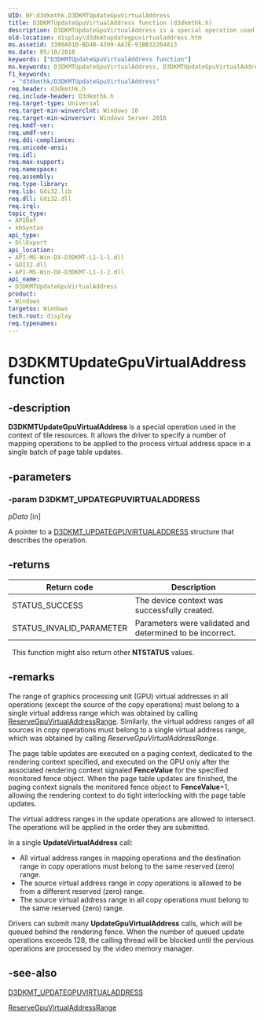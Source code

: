 ```yaml
---
UID: NF:d3dkmthk.D3DKMTUpdateGpuVirtualAddress
title: D3DKMTUpdateGpuVirtualAddress function (d3dkmthk.h)
description: D3DKMTUpdateGpuVirtualAddress is a special operation used in the context of tile resources. It allows the driver to specify a number of mapping operations to be applied to the process virtual address space in a single batch of page table updates.
old-location: display\d3dkmtupdategpuvirtualaddress.htm
ms.assetid: 3390A01D-BD4B-4399-AA3E-91BB32264A13
ms.date: 05/10/2018
keywords: ["D3DKMTUpdateGpuVirtualAddress function"]
ms.keywords: D3DKMTUpdateGpuVirtualAddress, D3DKMTUpdateGpuVirtualAddress function [Display Devices], d3dkmthk/D3DKMTUpdateGpuVirtualAddress, display.d3dkmtupdategpuvirtualaddress
f1_keywords:
 - "d3dkmthk/D3DKMTUpdateGpuVirtualAddress"
req.header: d3dkmthk.h
req.include-header: D3dkmthk.h
req.target-type: Universal
req.target-min-winverclnt: Windows 10
req.target-min-winversvr: Windows Server 2016
req.kmdf-ver: 
req.umdf-ver: 
req.ddi-compliance: 
req.unicode-ansi: 
req.idl: 
req.max-support: 
req.namespace: 
req.assembly: 
req.type-library: 
req.lib: Gdi32.lib
req.dll: Gdi32.dll
req.irql: 
topic_type:
- APIRef
- kbSyntax
api_type:
- DllExport
api_location:
- API-MS-Win-DX-D3DKMT-L1-1-1.dll
- GDI32.dll
- API-MS-Win-DX-D3DKMT-L1-1-2.dll
api_name:
- D3DKMTUpdateGpuVirtualAddress
product:
- Windows
targetos: Windows
tech.root: display
req.typenames: 
---
```


# D3DKMTUpdateGpuVirtualAddress function

## -description

<b>D3DKMTUpdateGpuVirtualAddress</b> is a special operation used in the context of tile resources. It allows the driver to specify a number of mapping operations to be applied to the process virtual address space in a single batch of page table updates. 

## -parameters

### -param D3DKMT_UPDATEGPUVIRTUALADDRESS

*pData* [in]

A pointer to a <a href="https://docs.microsoft.com/windows-hardware/drivers/ddi/d3dkmthk/ns-d3dkmthk-_d3dkmt_updategpuvirtualaddress">D3DKMT_UPDATEGPUVIRTUALADDRESS</a> structure that describes the operation.

## -returns

|Return code|Description|
|--- |--- |
|STATUS_SUCCESS|The device context was successfully created.|
|STATUS_INVALID_PARAMETER|Parameters were validated and determined to be incorrect.|
 
This function might also return other <b>NTSTATUS</b> values.

## -remarks

The range of graphics processing unit (GPU) virtual addresses in all operations (except the source of the copy operations) must belong to a single virtual address range which was obtained by calling <a href="https://docs.microsoft.com/windows-hardware/drivers/ddi/d3dkmddi/nc-d3dkmddi-dxgkcb_reservegpuvirtualaddressrange">ReserveGpuVirtualAddressRange</a>.   Similarly, the virtual address ranges of all sources in copy operations must belong to a single virtual address range, which was obtained by calling <i>ReserveGpuVirtualAddressRange</i>.

The page table updates are executed on a paging context, dedicated to the rendering context specified, and executed on the GPU only after the associated rendering context signaled <b>FenceValue</b> for the specified monitored fence object. When the page table updates are finished, the paging context signals the monitored fence object to <b>FenceValue</b>+1, allowing the rendering context to do tight interlocking with the page table updates.

The virtual address ranges in the update operations are allowed to intersect. The operations will be applied in the order they are submitted.

In a single <b>UpdateVirtualAddress</b> call:

<ul>
<li>All virtual address ranges in mapping operations and the destination range in copy operations must belong to the same reserved (zero) range.</li>
<li>The source virtual address range in copy operations is allowed to be from a different reserved (zero) range.</li>
<li>The source virtual address range in all copy operations must belong to the same reserved (zero) range.</li>
</ul>

Drivers can submit many <b>UpdateGpuVirtualAddress</b> calls, which will be queued behind the rendering fence. When the number of queued update operations exceeds 128, the calling thread will be blocked until the pervious operations are processed by the video memory manager.




## -see-also




<a href="https://docs.microsoft.com/windows-hardware/drivers/ddi/d3dkmthk/ns-d3dkmthk-_d3dkmt_updategpuvirtualaddress">D3DKMT_UPDATEGPUVIRTUALADDRESS</a>



<a href="https://docs.microsoft.com/windows-hardware/drivers/ddi/d3dkmddi/nc-d3dkmddi-dxgkcb_reservegpuvirtualaddressrange">ReserveGpuVirtualAddressRange</a>
 

 


